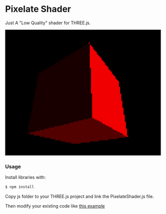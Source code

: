 Pixelate Shader
===============

Just A "Low Quality" shader for THREE.js.

![Screenshot][screenshot]


### Usage ###

Install libraries with:

```sh
$ npm install
```

Copy js folder to your THREE.js project and link the PixelateShader.js file.

Then modify your existing code like [this example](./example/index.html)




[screenshot]: ./pixelate.jpg
